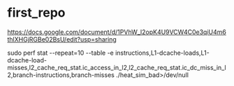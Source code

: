 # first_repo
https://docs.google.com/document/d/1PVhW_l2opK4U9VCW4C0e3qiU4m6thlXHGjRGBe02BsU/edit?usp=sharing


sudo perf stat --repeat=10 --table -e instructions,L1-dcache-loads,L1-dcache-load-misses,l2_cache_req_stat.ic_access_in_l2,l2_cache_req_stat.ic_dc_miss_in_l2,branch-instructions,branch-misses ./heat_sim_bad>/dev/null
